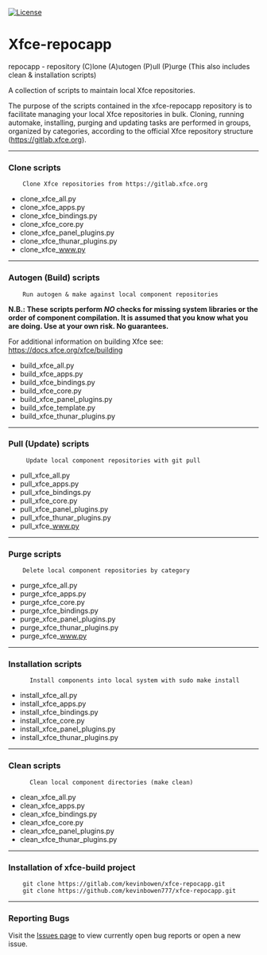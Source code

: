 [![License](https://img.shields.io/badge/License-GPL%20v2-blue.svg)](https://gitlab.com/kevinbowen/xfce-repocapp/-/blob/master/LICENSE)

# Xfce-repocapp

repocapp - repository (C)lone (A)utogen (P)ull (P)urge
              (This also includes clean & installation scripts)
              
A collection of scripts to maintain local Xfce repositories.

The purpose of the scripts contained in the xfce-repocapp repository is to 
facilitate managing your local Xfce repositories in bulk. 
Cloning, running automake, installing, purging and updating tasks are 
performed in groups, organized by categories, according to the official 
Xfce repository structure (https://gitlab.xfce.org).

----
### Clone scripts

        Clone Xfce repositories from https://gitlab.xfce.org

 - clone_xfce_all.py
 - clone_xfce_apps.py
 - clone_xfce_bindings.py
 - clone_xfce_core.py 
 - clone_xfce_panel_plugins.py
 - clone_xfce_thunar_plugins.py
 - clone_xfce_www.py

----
### Autogen (Build) scripts

        Run autogen & make against local component repositories

**N.B.: These scripts perform _NO_ checks for missing system libraries or the
order of component compilation. It is assumed that you know what you are
doing. Use at your own risk. No guarantees.**

For additional information on building Xfce see: https://docs.xfce.org/xfce/building

 - build_xfce_all.py
 - build_xfce_apps.py
 - build_xfce_bindings.py
 - build_xfce_core.py
 - build_xfce_panel_plugins.py
 - build_xfce_template.py
 - build_xfce_thunar_plugins.py

----
### Pull (Update) scripts

         Update local component repositories with git pull 
        
 - pull_xfce_all.py
 - pull_xfce_apps.py
 - pull_xfce_bindings.py
 - pull_xfce_core.py
 - pull_xfce_panel_plugins.py
 - pull_xfce_thunar_plugins.py
 - pull_xfce_www.py

----
### Purge scripts

        Delete local component repositories by category 

 - purge_xfce_all.py
 - purge_xfce_apps.py
 - purge_xfce_core.py
 - purge_xfce_bindings.py
 - purge_xfce_panel_plugins.py
 - purge_xfce_thunar_plugins.py
 - purge_xfce_www.py

----

### Installation scripts

          Install components into local system with sudo make install

 - install_xfce_all.py
 - install_xfce_apps.py
 - install_xfce_bindings.py
 - install_xfce_core.py
 - install_xfce_panel_plugins.py
 - install_xfce_thunar_plugins.py

----

### Clean scripts

          Clean local component directories (make clean)

 - clean_xfce_all.py
 - clean_xfce_apps.py
 - clean_xfce_bindings.py
 - clean_xfce_core.py
 - clean_xfce_panel_plugins.py
 - clean_xfce_thunar_plugins.py

----

### Installation of xfce-build project

        git clone https://gitlab.com/kevinbowen/xfce-repocapp.git
        git clone https://github.com/kevinbowen777/xfce-repocapp.git

----
### Reporting Bugs

   Visit the [Issues page](https://gitlab.com/kevinbowen/xfce-repocapp/-/issues) 
     to view currently open bug reports or open a new issue. 
